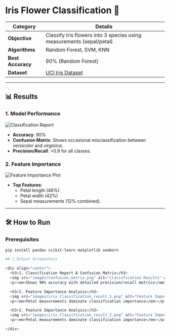 # Iris Flower Classification 🌸

| **Category**       | **Details**                                                                 |
|--------------------|----------------------------------------------------------------------------|
| **Objective**      | Classify Iris flowers into 3 species using measurements (sepal/petal)      |
| **Algorithms**     | Random Forest, SVM, KNN                                                    |
| **Best Accuracy**  | 90% (Random Forest)                                                        |
| **Dataset**        | [UCI Iris Dataset](https://archive.ics.uci.edu/ml/datasets/iris)           |

---

## 📊 Results

### 1. Model Performance
![Classification Report](iris_classification_results_accuracy_0.9_20230721.png)  
- **Accuracy**: 90%  
- **Confusion Matrix**: Shows occasional misclassification between *versicolor* and *virginica*.  
- **Precision/Recall**: >0.9 for all classes.

### 2. Feature Importance
![Feature Importance Plot](iris_results_feature_importance.png)  
- **Top Features**:  
  - Petal length (46%)  
  - Petal width (42%)  
  - Sepal measurements (12% combined).

---

## 🛠️ How to Run

### Prerequisites
```bash
pip install pandas scikit-learn matplotlib seaborn

## 📸 Output Screenshots

<div align="center">
  <h3>1. Classification Report & Confusion Matrix</h3>
  <img src="images/confusion_matrix.png" alt="Classification Results" width="500"/>
  <p><em>Shows 90% accuracy with detailed precision/recall metrics</em></p>

  <h3>2. Feature Importance Analysis</h3>
  <img src="images/iris_Classification_result_1.png" alt="Feature Importance" width="500"/>
  <p><em>Petal measurements dominate classification importance</em></p>

  <h3>2. Feature Importance Analysis</h3>
  <img src="images/iris_Classification_result_2.png" alt="Feature Importance" width="500"/>
  <p><em>Petal measurements dominate classification importance</em></p>

</div>
